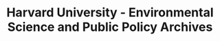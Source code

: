 ---
layout: repo
title: "Harvard University - Environmental Science and Public Policy Archives"
id: 18164
permalink: repos/18164/
---